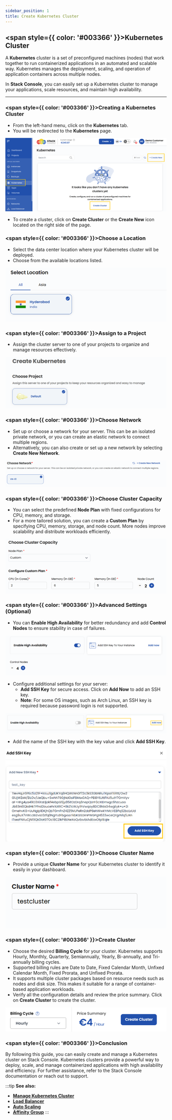 ```yaml
---
sidebar_position: 1
title: Create Kubernetes Cluster
---
```


## <span style={{ color: '#003366' }}>Kubernetes Cluster</span>

A **Kubernetes** cluster is a set of preconfigured machines (nodes) that work together to run containerized applications in an automated and scalable way. Kubernetes manages the deployment, scaling, and operation of application containers across multiple nodes.

In **Stack Console**, you can easily set up a Kubernetes cluster to manage your applications, scale resources, and maintain high availability.

----------

### <span style={{ color: '#003366' }}>Creating a Kubernetes Cluster</span>

- From the left-hand menu, click on the **Kubernetes** tab.
- You will be redirected to the **Kubernetes** page.

![Kubernetes Page](images/kb_1.png)

- To create a cluster, click on **Create Cluster** or the **Create New** icon located on the right side of the page.

### <span style={{ color: '#003366' }}>Choose a Location</span>

- Select the data center location where your Kubernetes cluster will be deployed.
- Choose from the available locations listed.

![Choose Location](images/kb_7.png)

### <span style={{ color: '#003366' }}>Assign to a Project</span>

- Assign the cluster server to one of your projects to organize and manage resources effectively.

![Assign to Project](images/kb_2.png)

### <span style={{ color: '#003366' }}>Choose Network</span>

- Set up or choose a network for your server. This can be an isolated private network, or you can create an elastic network to connect multiple regions.
- Alternatively, you can also create or set up a new network by selecting **Create New Network**.

![Choose Network](images/kb_8.png)

### <span style={{ color: '#003366' }}>Choose Cluster Capacity</span>

- You can select the predefined **Node Plan** with fixed configurations for CPU, memory, and storage.
- For a more tailored solution, you can create a **Custom Plan** by specifying CPU, memory, storage, and node count. More nodes improve scalability and distribute workloads efficiently.

![Choose Cluster Capacity](images/kb_3.png)

### <span style={{ color: '#003366' }}>Advanced Settings (Optional)</span>

- You can **Enable High Availability** for better redundancy and add **Control Nodes** to ensure stability in case of failures.

![Advanced Settings](images/kb_4.png)

- Configure additional settings for your server:
  - **Add SSH Key** for secure access. Click on **Add Now** to add an SSH key.
  - **Note**: For some OS images, such as Arch Linux, an SSH key is required because password login is not supported.

![Add SSH Key](images/kb_9.png)

- Add the name of the SSH key with the key value and click **Add SSH Key**.

![Add SSH Key Details](images/kb_10.png)

### <span style={{ color: '#003366' }}>Choose Cluster Name</span>

- Provide a unique **Cluster Name** for your Kubernetes cluster to identify it easily in your dashboard.

![Choose Cluster Name](images/kb_5.png)

### <span style={{ color: '#003366' }}>Create Cluster</span>

- Choose the desired **Billing Cycle** for your cluster. Kubernetes supports Hourly, Monthly, Quarterly, Semiannually, Yearly, Bi-annually, and Tri-annually billing cycles. 
- Supported billing rules are Date to Date, Fixed Calendar Month, Unfixed Calendar Month, Fixed Prorata, and Unfixed Prorata.
- It supports multiple cluster packages based on resource needs such as nodes and disk size. This makes it suitable for a range of container-based application workloads.
- Verify all the configuration details and review the price summary. Click on **Create Cluster** to create the cluster.

![Create Cluster](images/kb_6.png)

### <span style={{ color: '#003366' }}>Conclusion</span>

By following this guide, you can easily create and manage a Kubernetes cluster on Stack Console. Kubernetes clusters provide a powerful way to deploy, scale, and manage containerized applications with high availability and efficiency. For further assistance, refer to the Stack Console documentation or reach out to support.

:::tip
**See also:**  
- **[Manage Kubernetes Cluster](./Manage%20Kubernetes%20Cluster.md)**
- **[Load Balancer](./../Load%20Balancer/Load%20Balancer.md)**
- **[Auto Scaling](./../Auto%20Scaling/Create%20Auto%20Scaling.md)**
- **[Affinity Group](./../Affinity%20Groups/Create%20Affinity%20Groups.md)**
:::